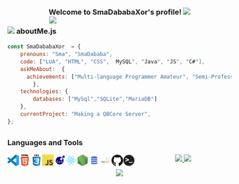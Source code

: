 <h3 align="center">
  Welcome to SmaDababaXor's profile!
  <img align='right' src="https://discord.c99.nl/widget/theme-3/752671913339519059.png" width="410">
  <img src="https://i.imgur.com/VLBb85Z.png" width="28">
</h3>


###  <img src="https://media.giphy.com/media/ln7z2eWriiQAllfVcn/giphy.gif" height="20"> **aboutMe.js**

```javascript
const SmaDababaXor  = {
    pronouns: "Sma", "SmaDababa",
    code: ["LUA", "HTML", "CSS",  MySQL", "Java", "JS", "C#"],
    askMeAbout:  {
      achievements: ["Multi-language Programmer Amateur", "Semi-Professional FPS Player"],
        },
    technologies: {
        databases: ["MySql","SQLite","MariaDB"]
    },
    currentProject: "Making a QBCore Server",
};
```
##

### Languages and Tools
<img align="left" alt="Visual Studio Code" width="26px" src="https://raw.githubusercontent.com/github/explore/80688e429a7d4ef2fca1e82350fe8e3517d3494d/topics/visual-studio-code/visual-studio-code.png" />

<img align="left" alt="HTML5" width="26px" src="https://raw.githubusercontent.com/github/explore/80688e429a7d4ef2fca1e82350fe8e3517d3494d/topics/html/html.png" />
<img align="left" alt="CSS3" width="26px" src="https://raw.githubusercontent.com/github/explore/80688e429a7d4ef2fca1e82350fe8e3517d3494d/topics/css/css.png" />
<img align="left" alt="JavaScript" width="26px" src="https://raw.githubusercontent.com/github/explore/80688e429a7d4ef2fca1e82350fe8e3517d3494d/topics/javascript/javascript.png" />
<img align="left" alt="Lua" width="26px" src="https://raw.githubusercontent.com/github/explore/80688e429a7d4ef2fca1e82350fe8e3517d3494d/topics/lua/lua.png" />
<img align="left" alt="React" width="26px" src="https://raw.githubusercontent.com/github/explore/80688e429a7d4ef2fca1e82350fe8e3517d3494d/topics/react/react.png" />
<img align="left" alt="Node.js" width="26px" src="https://raw.githubusercontent.com/github/explore/80688e429a7d4ef2fca1e82350fe8e3517d3494d/topics/nodejs/nodejs.png" />
<img align="left" alt="SQL" width="26px" src="https://raw.githubusercontent.com/github/explore/80688e429a7d4ef2fca1e82350fe8e3517d3494d/topics/sql/sql.png" />
<img align="left" alt="MySQL" width="26px" src="https://raw.githubusercontent.com/github/explore/80688e429a7d4ef2fca1e82350fe8e3517d3494d/topics/mysql/mysql.png" />
<img align="left" alt="GitHub" width="26px" src="https://raw.githubusercontent.com/github/explore/78df643247d429f6cc873026c0622819ad797942/topics/github/github.png" />
<img align="left" alt="Terminal" width="26px" src="https://raw.githubusercontent.com/github/explore/80688e429a7d4ef2fca1e82350fe8e3517d3494d/topics/terminal/terminal.png" />
<div>
  <p align="center">
  <tr>
    <td align="center" style="padding=0;width=50%;">
      <a href="https://github.com/SmaDababaXor">
      <img src="https://github-readme-stats.vercel.app/api/?username=kurat420&title_color=def4ff&text_color=17b2ff&show_icons=true&bg_color=00000000&hide_border=true&icon_color=def4ff&hide_title=true&count_private=true&include_all_commits=true&enable_animations=true" />
    </td>
      <td align="center" style="padding=0;width=50%;">
      <a href="https://github.com/SmaDababaXor">
      <img src="https://github-readme-stats-one-bice.vercel.app/api/top-langs/?username=kurat420&role=OWNER,ORGANIZATION_MEMBER,COLLABORATOR&title_color=e6f6ff&text_color=17b2ff&show_icons=true&bg_color=00000000&hide_border=true&icon_color=e6f6ff&hide_title=true&count_private=true&enable_animations=true" />
    </td>
  </tr>
</p>
<p align="center">
  <tr>
    <td align="center" style="padding=0;width=50%;">
      <a href="https://github.com/SmaDababaXor">
      <img src="http://github-readme-streak-stats.herokuapp.com?user=kurat420&theme=holi-theme&hide_border=true&date_format=M%20j%5B%2C%20Y%5D&background=DD272700&fire=23A2DD" />
    </td>
  </tr>
</p>
